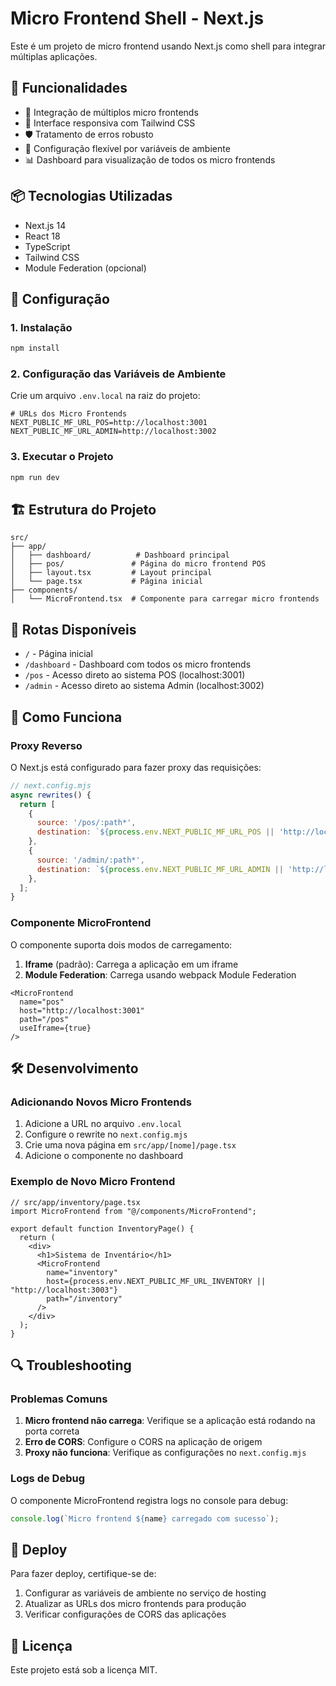 # Micro Frontend Shell - Next.js

Este é um projeto de micro frontend usando Next.js como shell para integrar múltiplas aplicações.

## 🚀 Funcionalidades

- 🔄 Integração de múltiplos micro frontends
- 📱 Interface responsiva com Tailwind CSS
- 🛡️ Tratamento de erros robusto
- 🔧 Configuração flexível por variáveis de ambiente
- 📊 Dashboard para visualização de todos os micro frontends

## 📦 Tecnologias Utilizadas

- Next.js 14
- React 18
- TypeScript
- Tailwind CSS
- Module Federation (opcional)

## 🔧 Configuração

### 1. Instalação

```bash
npm install
```

### 2. Configuração das Variáveis de Ambiente

Crie um arquivo `.env.local` na raiz do projeto:

```env
# URLs dos Micro Frontends
NEXT_PUBLIC_MF_URL_POS=http://localhost:3001
NEXT_PUBLIC_MF_URL_ADMIN=http://localhost:3002
```

### 3. Executar o Projeto

```bash
npm run dev
```

## 🏗️ Estrutura do Projeto

```
src/
├── app/
│   ├── dashboard/          # Dashboard principal
│   ├── pos/               # Página do micro frontend POS
│   ├── layout.tsx         # Layout principal
│   └── page.tsx           # Página inicial
├── components/
│   └── MicroFrontend.tsx  # Componente para carregar micro frontends
```

## 🔗 Rotas Disponíveis

- `/` - Página inicial
- `/dashboard` - Dashboard com todos os micro frontends
- `/pos` - Acesso direto ao sistema POS (localhost:3001)
- `/admin` - Acesso direto ao sistema Admin (localhost:3002)

## 📝 Como Funciona

### Proxy Reverso

O Next.js está configurado para fazer proxy das requisições:

```javascript
// next.config.mjs
async rewrites() {
  return [
    {
      source: '/pos/:path*',
      destination: `${process.env.NEXT_PUBLIC_MF_URL_POS || 'http://localhost:3001'}/:path*`,
    },
    {
      source: '/admin/:path*',
      destination: `${process.env.NEXT_PUBLIC_MF_URL_ADMIN || 'http://localhost:3002'}/:path*`,
    },
  ];
}
```

### Componente MicroFrontend

O componente suporta dois modos de carregamento:

1. **Iframe** (padrão): Carrega a aplicação em um iframe
2. **Module Federation**: Carrega usando webpack Module Federation

```tsx
<MicroFrontend
  name="pos"
  host="http://localhost:3001"
  path="/pos"
  useIframe={true}
/>
```

## 🛠️ Desenvolvimento

### Adicionando Novos Micro Frontends

1. Adicione a URL no arquivo `.env.local`
2. Configure o rewrite no `next.config.mjs`
3. Crie uma nova página em `src/app/[nome]/page.tsx`
4. Adicione o componente no dashboard

### Exemplo de Novo Micro Frontend

```tsx
// src/app/inventory/page.tsx
import MicroFrontend from "@/components/MicroFrontend";

export default function InventoryPage() {
  return (
    <div>
      <h1>Sistema de Inventário</h1>
      <MicroFrontend
        name="inventory"
        host={process.env.NEXT_PUBLIC_MF_URL_INVENTORY || "http://localhost:3003"}
        path="/inventory"
      />
    </div>
  );
}
```

## 🔍 Troubleshooting

### Problemas Comuns

1. **Micro frontend não carrega**: Verifique se a aplicação está rodando na porta correta
2. **Erro de CORS**: Configure o CORS na aplicação de origem
3. **Proxy não funciona**: Verifique as configurações no `next.config.mjs`

### Logs de Debug

O componente MicroFrontend registra logs no console para debug:

```javascript
console.log(`Micro frontend ${name} carregado com sucesso`);
```

## 🚀 Deploy

Para fazer deploy, certifique-se de:

1. Configurar as variáveis de ambiente no serviço de hosting
2. Atualizar as URLs dos micro frontends para produção
3. Verificar configurações de CORS das aplicações

## 📄 Licença

Este projeto está sob a licença MIT.
